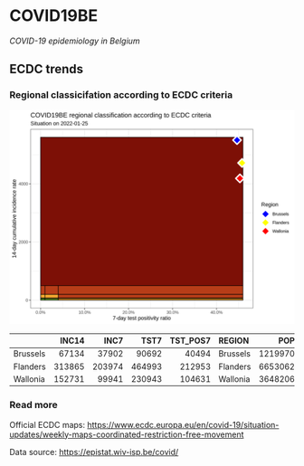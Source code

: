 
# COVID19BE

*COVID-19 epidemiology in Belgium*

## ECDC trends

### Regional classicifation according to ECDC criteria

![](COVID9BE-ecdc-trend.png)

|          |  INC14 |   INC7 |   TST7 | TST\_POS7 | REGION   |     POP | INC14\_RT |       PR7 |        GR |
| :------- | -----: | -----: | -----: | --------: | :------- | ------: | --------: | --------: | --------: |
| Brussels |  67134 |  37902 |  90692 |     40494 | Brussels | 1219970 |  5502.922 | 0.4465002 | 0.2965928 |
| Flanders | 313865 | 203974 | 464993 |    212953 | Flanders | 6653062 |  4717.602 | 0.4579703 | 0.8561484 |
| Wallonia | 152731 |  99941 | 230943 |    104631 | Wallonia | 3648206 |  4186.469 | 0.4530598 | 0.8931805 |

### Read more

Official ECDC maps:
<https://www.ecdc.europa.eu/en/covid-19/situation-updates/weekly-maps-coordinated-restriction-free-movement>

Data source: <https://epistat.wiv-isp.be/covid/>
